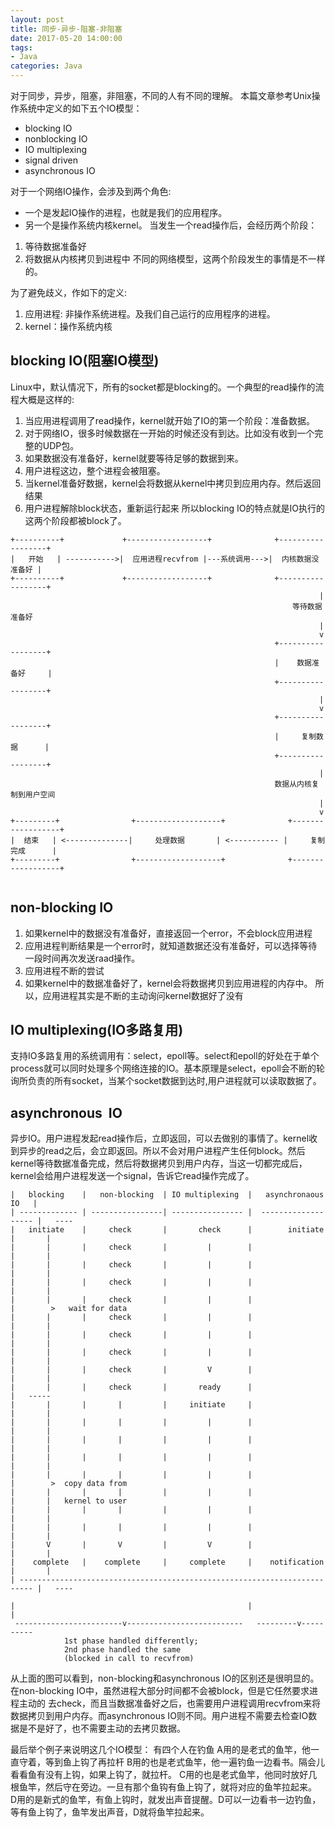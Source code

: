 ```yaml
---
layout: post
title: 同步-异步-阻塞-非阻塞
date: 2017-05-20 14:00:00
tags:
- Java
categories: Java
---
```


对于同步，异步，阻塞，非阻塞，不同的人有不同的理解。
本篇文章参考Unix操作系统中定义的如下五个IO模型：
* blocking IO
* nonblocking IO
* IO multiplexing
* signal driven
* asynchronous IO

对于一个网络IO操作，会涉及到两个角色:
* 一个是发起IO操作的进程，也就是我们的应用程序。
* 另一个是操作系统内核kernel。
当发生一个read操作后，会经历两个阶段：
1. 等待数据准备好
2. 将数据从内核拷贝到进程中
不同的网络模型，这两个阶段发生的事情是不一样的。

为了避免歧义，作如下的定义:
1. 应用进程: 非操作系统进程。及我们自己运行的应用程序的进程。
2. kernel：操作系统内核

## blocking IO(阻塞IO模型)
Linux中，默认情况下，所有的socket都是blocking的。一个典型的read操作的流程大概是这样的:
1. 当应用进程调用了read操作，kernel就开始了IO的第一个阶段：准备数据。
2. 对于网络IO，很多时候数据在一开始的时候还没有到达。比如没有收到一个完整的UDP包。
3. 如果数据没有准备好，kernel就要等待足够的数据到来。
4. 用户进程这边，整个进程会被阻塞。
5. 当kernel准备好数据，kernel会将数据从kernel中拷贝到应用内存。然后返回结果
6. 用户进程解除block状态，重新运行起来
所以blocking IO的特点就是IO执行的这两个阶段都被block了。

```text
+----------+             +------------------+              +------------------+
|   开始   | ----------->|  应用进程recvfrom |---系统调用--->|  内核数据没准备好 |
+----------+             +------------------+              +------------------+
                                                                     |
                                                               等待数据准备好
                                                                     |
                                                                     v
                                                           +------------------+
                                                           |    数据准备好     |
                                                           +------------------+
                                                                     |
                                                                     v
                                                           +------------------+          
                                                           |     复制数据      |     
                                                           +------------------+          
                                                                     |
                                                           数据从内核复制到用户空间   
                                                                     |
                                                                     v
+---------+                +-------------------+              +------------------+          
|  结束   | <--------------|     处理数据       | <----------- |     复制完成      |
+---------+                +-------------------+              +------------------+          
                                                                     
```

## non-blocking IO
1. 如果kernel中的数据没有准备好，直接返回一个error，不会block应用进程
2. 应用进程判断结果是一个error时，就知道数据还没有准备好，可以选择等待一段时间再次发送raad操作。
3. 应用进程不断的尝试
4. 如果kernel中的数据准备好了，kernel会将数据拷贝到应用进程的内存中。
所以，应用进程其实是不断的主动询问kernel数据好了没有

## IO multiplexing(IO多路复用)
支持IO多路复用的系统调用有：select，epoll等。select和epoll的好处在于单个process就可以同时处理多个网络连接的IO。基本原理是select，epoll会不断的轮询所负责的所有socket，当某个socket数据到达时,用户进程就可以读取数据了。

## asynchronous  IO
异步IO。用户进程发起read操作后，立即返回，可以去做别的事情了。kernel收到异步的read之后，会立即返回。所以不会对用户进程产生任何block。然后kernel等待数据准备完成，然后将数据拷贝到用户内存，当这一切都完成后，kernel会给用户进程发送一个signal，告诉它read操作完成了。



```text
|   blocking    |   non-blocking  | IO multiplexing  |   asynchronaous IO   |
| ------------- | ----------------| ---------------- |  ------------------- |   ----
|   initiate    |     check       |       check      |        initiate      |       |
|       |       |     check       |         |        |                      |       |
|       |       |     check       |         |        |                      |       |
|       |       |     check       |         |        |                      |       |
|       |       |     check       |         |        |                      |        >   wait for data
|       |       |     check       |         |        |                      |       |
|       |       |     check       |         |        |                      |       |
|       |       |     check       |         |        |                      |       |
|       |       |     check       |         V        |                      |       |
|       |       |     check       |       ready      |                      |   -----
|       |       |       |         |     initiate     |                      |       |
|       |       |       |         |         |        |                      |       |
|       |       |       |         |         |        |                      |       |
|       |       |       |         |         |        |                      |       |
|       |       |       |         |         |        |                      |        >  copy data from 
|       |       |       |         |         |        |                      |       |   kernel to user
|       |       |       |         |         |        |                      |       |
|       |       |       |         |         |        |                      |       |
|       V       |       V         |         V        |                      |       |
|    complete   |    complete     |     complete     |    notification      |       |
| ------------------------------------------------------------------------- |   ----

|                                                    |                      |
 ------------------------v--------------------------   ---------v----------
            1st phase handled differently;   
            2nd phase handled the same
            (blocked in call to recvfrom)

```


从上面的图可以看到，non-blocking和asynchronous IO的区别还是很明显的。在non-blocking IO中，虽然进程大部分时间都不会被block，但是它任然要求进程主动的
去check，而且当数据准备好之后，也需要用户进程调用recvfrom来将数据拷贝到用户内存。而asynchronous IO则不同。用户进程不需要去检查IO数据是不是好了，也不需要主动的去拷贝数据。


最后举个例子来说明这几个IO模型：
有四个人在钓鱼
A用的是老式的鱼竿，他一直守着，等到鱼上钩了再拉杆
B用的也是老式鱼竿，他一遍钓鱼一边看书。隔会儿看看鱼有没有上钩，如果上钩了，就拉杆。
C用的也是老式鱼竿，他同时放好几根鱼竿，然后守在旁边。一旦有那个鱼钩有鱼上钩了，就将对应的鱼竿拉起来。
D用的是新式的鱼竿，有鱼上钩时，就发出声音提醒。D可以一边看书一边钓鱼，等有鱼上钩了，鱼竿发出声音，D就将鱼竿拉起来。




